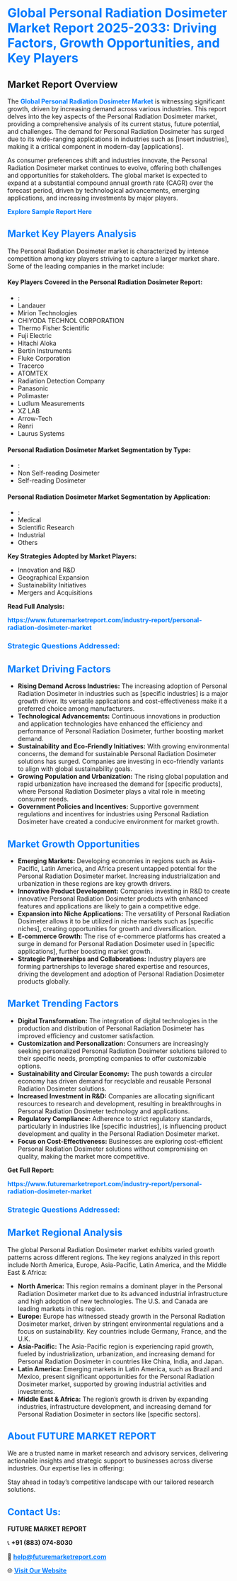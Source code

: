 <h1 style="color: #007BFF;">Global Personal Radiation Dosimeter Market Report 2025-2033: Driving Factors, Growth Opportunities, and Key Players</h1>

<section id="overview">
<h2>Market Report Overview</h2>
<p>The <a href="https://www.futuremarketreport.com/industry-report/personal-radiation-dosimeter-market" style="color: #007BFF; text-decoration: none;"><strong>Global Personal Radiation Dosimeter Market</strong></a> is witnessing significant growth, driven by increasing demand across various industries. This report delves into the key aspects of the Personal Radiation Dosimeter market, providing a comprehensive analysis of its current status, future potential, and challenges. The demand for Personal Radiation Dosimeter has surged due to its wide-ranging applications in industries such as [insert industries], making it a critical component in modern-day [applications].</p>
<p>As consumer preferences shift and industries innovate, the Personal Radiation Dosimeter market continues to evolve, offering both challenges and opportunities for stakeholders. The global market is expected to expand at a substantial compound annual growth rate (CAGR) over the forecast period, driven by technological advancements, emerging applications, and increasing investments by major players.</p>
</section>

<section id="overview">
<p><a href="https://www.futuremarketreport.com/request-sample/reportId=90623" style="color: #007BFF; text-decoration: none;"><strong>Explore Sample Report Here</strong></a></p>
</section>

<section id="key-players">
<h2 style="color: #007BFF;">Market Key Players Analysis</h2>
<p>The Personal Radiation Dosimeter market is characterized by intense competition among key players striving to capture a larger market share. Some of the leading companies in the market include:</p>
<h4>Key Players Covered in the Personal Radiation Dosimeter Report:</h4>
<ul><li>:</li><li>Landauer</li><li>Mirion Technologies</li><li>CHIYODA TECHNOL CORPORATION</li><li>Thermo Fisher Scientific</li><li>Fuji Electric</li><li>Hitachi Aloka</li><li>Bertin Instruments</li><li>Fluke Corporation</li><li>Tracerco</li><li>ATOMTEX</li><li>Radiation Detection Company</li><li>Panasonic</li><li>Polimaster</li><li>Ludlum Measurements</li><li>XZ LAB</li><li>Arrow-Tech</li><li>Renri</li><li>Laurus Systems</li></ul>
<h4>Personal Radiation Dosimeter Market Segmentation by Type:</h4>
<ul><li>:</li><li>Non Self-reading Dosimeter</li><li>Self-reading Dosimeter</li></ul>

<h4>Personal Radiation Dosimeter Market Segmentation by Application:</h4>
<ul><li>:</li><li>Medical</li><li>Scientific Research</li><li>Industrial</li><li>Others</li></ul>
<p><strong>Key Strategies Adopted by Market Players:</strong></p>
<ul>
<li>Innovation and R&D</li>
<li>Geographical Expansion</li>
<li>Sustainability Initiatives</li>
<li>Mergers and Acquisitions</li>
</ul>
</section>

<section>
<p><strong>Read Full Analysis: </strong></p><a href="https://www.futuremarketreport.com/industry-report/personal-radiation-dosimeter-market" style="color: #007BFF; text-decoration: none;"><strong>https://www.futuremarketreport.com/industry-report/personal-radiation-dosimeter-market</strong></a>
<h3 style="color: #007BFF;">Strategic Questions Addressed:</h3>
</section>

<section id="driving-factors">
<h2 style="color: #007BFF;">Market Driving Factors</h2>
<ul>
<li><strong>Rising Demand Across Industries:</strong> The increasing adoption of Personal Radiation Dosimeter in industries such as [specific industries] is a major growth driver. Its versatile applications and cost-effectiveness make it a preferred choice among manufacturers.</li>
<li><strong>Technological Advancements:</strong> Continuous innovations in production and application technologies have enhanced the efficiency and performance of Personal Radiation Dosimeter, further boosting market demand.</li>
<li><strong>Sustainability and Eco-Friendly Initiatives:</strong> With growing environmental concerns, the demand for sustainable Personal Radiation Dosimeter solutions has surged. Companies are investing in eco-friendly variants to align with global sustainability goals.</li>
<li><strong>Growing Population and Urbanization:</strong> The rising global population and rapid urbanization have increased the demand for [specific products], where Personal Radiation Dosimeter plays a vital role in meeting consumer needs.</li>
<li><strong>Government Policies and Incentives:</strong> Supportive government regulations and incentives for industries using Personal Radiation Dosimeter have created a conducive environment for market growth.</li>
</ul>
</section>

<section id="growth-opportunities">
<h2 style="color: #007BFF;">Market Growth Opportunities</h2>
<ul>
<li><strong>Emerging Markets:</strong> Developing economies in regions such as Asia-Pacific, Latin America, and Africa present untapped potential for the Personal Radiation Dosimeter market. Increasing industrialization and urbanization in these regions are key growth drivers.</li>
<li><strong>Innovative Product Development:</strong> Companies investing in R&D to create innovative Personal Radiation Dosimeter products with enhanced features and applications are likely to gain a competitive edge.</li>
<li><strong>Expansion into Niche Applications:</strong> The versatility of Personal Radiation Dosimeter allows it to be utilized in niche markets such as [specific niches], creating opportunities for growth and diversification.</li>
<li><strong>E-commerce Growth:</strong> The rise of e-commerce platforms has created a surge in demand for Personal Radiation Dosimeter used in [specific applications], further boosting market growth.</li>
<li><strong>Strategic Partnerships and Collaborations:</strong> Industry players are forming partnerships to leverage shared expertise and resources, driving the development and adoption of Personal Radiation Dosimeter products globally.</li>
</ul>
</section>

<section id="trending-factors">
<h2 style="color: #007BFF;">Market Trending Factors</h2>
<ul>
<li><strong>Digital Transformation:</strong> The integration of digital technologies in the production and distribution of Personal Radiation Dosimeter has improved efficiency and customer satisfaction.</li>
<li><strong>Customization and Personalization:</strong> Consumers are increasingly seeking personalized Personal Radiation Dosimeter solutions tailored to their specific needs, prompting companies to offer customizable options.</li>
<li><strong>Sustainability and Circular Economy:</strong> The push towards a circular economy has driven demand for recyclable and reusable Personal Radiation Dosimeter solutions.</li>
<li><strong>Increased Investment in R&D:</strong> Companies are allocating significant resources to research and development, resulting in breakthroughs in Personal Radiation Dosimeter technology and applications.</li>
<li><strong>Regulatory Compliance:</strong> Adherence to strict regulatory standards, particularly in industries like [specific industries], is influencing product development and quality in the Personal Radiation Dosimeter market.</li>
<li><strong>Focus on Cost-Effectiveness:</strong> Businesses are exploring cost-efficient Personal Radiation Dosimeter solutions without compromising on quality, making the market more competitive.</li>
</ul>
</section>

<section>
<p><strong>Get Full Report: </strong></p><a href="https://www.futuremarketreport.com/industry-report/personal-radiation-dosimeter-market" style="color: #007BFF; text-decoration: none;"><strong>https://www.futuremarketreport.com/industry-report/personal-radiation-dosimeter-market</strong></a>
<h3 style="color: #007BFF;">Strategic Questions Addressed:</h3>
</section>


<section id="regional-analysis">
<h2 style="color: #007BFF;">Market Regional Analysis</h2>
<p>The global Personal Radiation Dosimeter market exhibits varied growth patterns across different regions. The key regions analyzed in this report include North America, Europe, Asia-Pacific, Latin America, and the Middle East & Africa:</p>
<ul>
<li><strong>North America:</strong> This region remains a dominant player in the Personal Radiation Dosimeter market due to its advanced industrial infrastructure and high adoption of new technologies. The U.S. and Canada are leading markets in this region.</li>
<li><strong>Europe:</strong> Europe has witnessed steady growth in the Personal Radiation Dosimeter market, driven by stringent environmental regulations and a focus on sustainability. Key countries include Germany, France, and the U.K.</li>
<li><strong>Asia-Pacific:</strong> The Asia-Pacific region is experiencing rapid growth, fueled by industrialization, urbanization, and increasing demand for Personal Radiation Dosimeter in countries like China, India, and Japan.</li>
<li><strong>Latin America:</strong> Emerging markets in Latin America, such as Brazil and Mexico, present significant opportunities for the Personal Radiation Dosimeter market, supported by growing industrial activities and investments.</li>
<li><strong>Middle East & Africa:</strong> The region’s growth is driven by expanding industries, infrastructure development, and increasing demand for Personal Radiation Dosimeter in sectors like [specific sectors].</li>
</ul>
</section>

<footer>
<h2 style="color: #007BFF;">About FUTURE MARKET REPORT</h2>
<p>We are a trusted name in market research and advisory services, delivering actionable insights and strategic support to businesses across diverse industries. Our expertise lies in offering:</p>

<p>Stay ahead in today’s competitive landscape with our tailored research solutions.</p>

<h2 style="color: #007BFF;">Contact Us:</h2>
<p><strong>FUTURE MARKET REPORT</strong></p>
<p>📞 <strong>+91 (883) 074-8030</strong></p>
<p>📧 <strong><a href="mailto:help@futuremarketreport.com" style="color: #007BFF;">help@futuremarketreport.com</a></strong></p>
<p>🌐 <strong><a href="https://www.futuremarketreport.com/" style="color: #007BFF;">Visit Our Website</a></strong></p>
</footer>